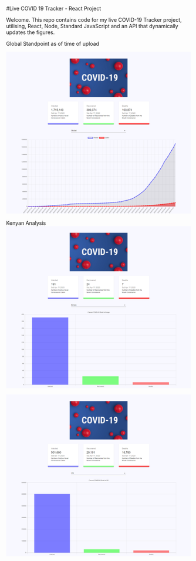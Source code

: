 #Live COVID 19 Tracker - React Project

Welcome. This repo contains code for my live COVID-19 Tracker project, utilising, React, Node, Standard JavaScript and an API that dynamically updates the figures.

Global Standpoint as of time of upload

![React Dev 1](/src/CoronavirusTracker/image2.PNG)



Kenyan Analysis
![React Dev 2](/src/CoronavirusTracker/image1.PNG)


![React Dev 3](/src/CoronavirusTracker/image3.PNG)
